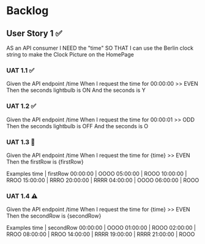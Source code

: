 # Backlog

## User Story 1 ✅

AS an API consumer
I NEED the "time"
SO THAT I can use the Berlin clock string to make the Clock Picture on the HomePage

### UAT 1.1 ✅

Given the API endpoint /time
When I request the time for 00:00:00 >> EVEN
Then the seconds lightbulb is ON
And the seconds is Y

### UAT 1.2 ✅

Given the API endpoint /time
When I request the time for 00:00:01 >> ODD
Then the seconds lightbulb is OFF
And the seconds is O

### UAT 1.3 🚧

Given the API endpoint /time
When I request the time for {time} >> EVEN
Then the firstRow is {firstRow}

Examples
time | firstRow
00:00:00 | OOOO
05:00:00 | ROOO
10:00:00 | RROO
15:00:00 | RRRO
20:00:00 | RRRR
04:00:00 | OOOO
06:00:00 | ROOO

### UAT 1.4 ⚠

Given the API endpoint /time
When I request the time for {time} >> EVEN
Then the secondRow is {secondRow}

Examples
time | secondRow
00:00:00 | OOOO
01:00:00 | ROOO
02:00:00 | RROO
08:00:00 | RROO
14:00:00 | RRRR
19:00:00 | RRRR
21:00:00 | ROOO
